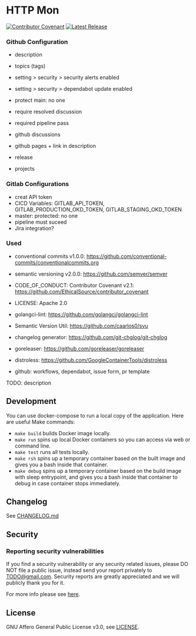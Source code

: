 # HTTP Mon

[![Contributor Covenant](https://img.shields.io/badge/Contributor%20Covenant-2.1-4baaaa.svg)](code_of_conduct.md)
[![Latest Release](https://img.shields.io/github/release/thanos-io/thanos.svg?style=flat-square)](https://github.com/m-yosefpor/httpmon/releases/latest)


### Github Configuration

- description
- topics (tags)
- setting > security > security alerts enabled
- setting > security > dependabot update enabled
- protect main: no one
- require resolved discussion
- required pipeline pass

- github discussions
- github pages + link in description
- release
- projects

### Gitlab Configurations

- creat API token
- CICD Variables: GITLAB_API_TOKEN, GITLAB_PRODUCTION_OKD_TOKEN, GITLAB_STAGING_OKD_TOKEN
- master: protected: no one
- pipeline must suceed
- Jira integration?

### Used

- conventional commits v1.0.0: https://github.com/conventional-commits/conventionalcommits.org
- semantic versioning v2.0.0: https://github.com/semver/semver
- CODE_OF_CONDUCT: Contributor Covenant v2.1: https://github.com/EthicalSource/contributor_covenant
- LICENSE: Apache 2.0

- golangci-lint: https://github.com/golangci/golangci-lint
- Semantic Version Util: https://github.com/caarlos0/svu
- changelog generator: https://github.com/git-chglog/git-chglog
- goreleaser: https://github.com/goreleaser/goreleaser
- distroless: https://github.com/GoogleContainerTools/distroless
- github: workflows, dependabot, issue form, pr template

TODO: description

## Development

You can use docker-compose to run a local copy of the application. Here are useful Make commands:
* `make build` builds Docker image locally.
* `make run` spins up local Docker containers so you can access via web or command line.
* `make test` runs all tests locally.
* `make rsh` spins up a temporary container based on the built image and gives you a bash inside that container.
* `make debug` spins up a temporary container based on the build image with sleep entrypoint, and gives you a bash inside that container to debug in case container stops immediately.



## Changelog

See [CHANGELOG.md](./CHANGELOG.md)

## Security

### Reporting security vulnerabilities

If you find a security vulnerability or any security related issues, please DO NOT file a public issue, instead send your report privately to TODO@gmail.com. Security reports are greatly appreciated and we will publicly thank you for it.

For more info please see [here](SECURITY.md).

## License

GNU Affero General Public License v3.0, see [LICENSE](LICENSE).

